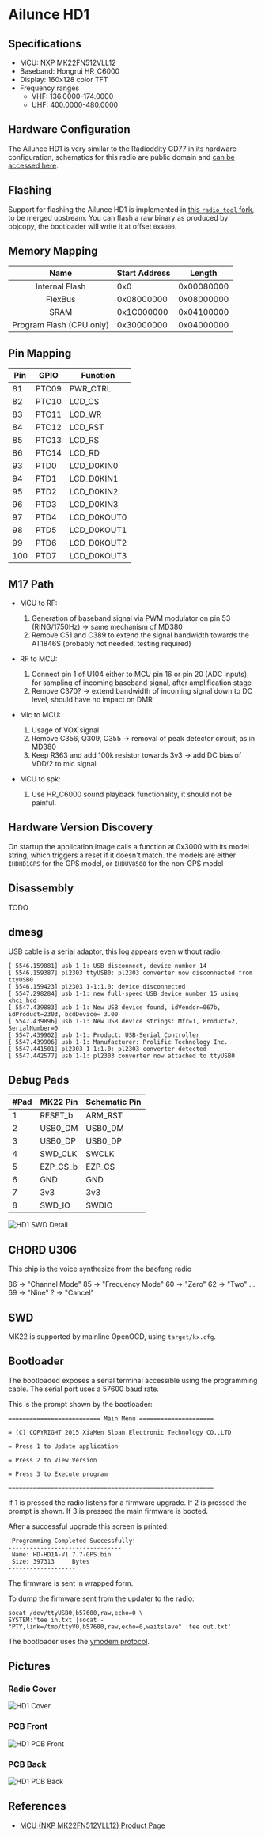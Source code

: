 # Ailunce HD1

## Specifications

* MCU: NXP MK22FN512VLL12
* Baseband: Hongrui HR_C6000
* Display: 160x128 color TFT
* Frequency ranges
    * VHF: 136.0000-174.0000
    * UHF: 400.0000-480.0000

## Hardware Configuration

The Ailunce HD1 is very similar to the Radioddity GD77 in its hardware
configuration, schematics for this radio are public domain
and [can be accessed here](https://github.com/OpenRTX/OpenRTX-external-docs/raw/main/Schematics/Ailunce_HD1_schematic.pdf).

## Flashing

Support for flashing the Ailunce HD1 is implemented in [this `radio_tool` fork](https://github.com/n1zzo/radio_tool), to be merged upstream.
You can flash a raw binary as produced by objcopy, the bootloader will write it at offset `0x4000`.

## Memory Mapping

|            Name          | Start Address | Length     |
|:------------------------:|---------------|------------|
| Internal Flash           | 0x0           | 0x00080000 |
| FlexBus                  | 0x08000000    | 0x08000000 |
| SRAM                     | 0x1C000000    | 0x04100000 |
| Program Flash (CPU only) | 0x30000000    | 0x04000000 |

## Pin Mapping

|Pin|GPIO|Function|
|---|---|---|
|81|PTC09|PWR_CTRL|
|82|PTC10|LCD_CS|
|83|PTC11|LCD_WR|
|84|PTC12|LCD_RST|
|85|PTC13|LCD_RS|
|86|PTC14|LCD_RD|
|93|PTD0|LCD_D0KIN0|
|94|PTD1|LCD_D0KIN1|
|95|PTD2|LCD_D0KIN2|
|96|PTD3|LCD_D0KIN3|
|97|PTD4|LCD_D0KOUT0|
|98|PTD5|LCD_D0KOUT1|
|99|PTD6|LCD_D0KOUT2|
|100|PTD7|LCD_D0KOUT3|

## M17 Path

- MCU to RF:
    1) Generation of baseband signal via PWM modulator on pin 53 (RING/1750Hz) -> same mechanism of MD380
    2) Remove C51 and C389 to extend the signal bandwidth towards the AT1846S (probably not needed, testing required)

- RF to MCU:
    1) Connect pin 1 of U104 either to MCU pin 16 or pin 20 (ADC inputs) for sampling of incoming baseband signal, after amplification stage   
    2) Remove C370? -> extend bandwidth of incoming signal down to DC level, should have no impact on DMR

- Mic to MCU:    
    1) Usage of VOX signal    
    2) Remove C356, Q309, C355 -> removal of peak detector circuit, as in MD380    
    3) Keep R363 and add 100k resistor towards 3v3 -> add DC bias of VDD/2 to mic signal

- MCU to spk:
    1) Use HR_C6000 sound playback functionality, it should not be painful.

## Hardware Version Discovery

On startup the application image calls a function at 0x3000 with its model
string, which triggers a reset if it doesn't match. the models are either
`IHDHD1GPS` for the GPS model, or `IHDUV8580` for the non-GPS model

## Disassembly

TODO

## dmesg

USB cable is a serial adaptor, this log appears even without radio.

```
[ 5546.159081] usb 1-1: USB disconnect, device number 14
[ 5546.159387] pl2303 ttyUSB0: pl2303 converter now disconnected from ttyUSB0
[ 5546.159423] pl2303 1-1:1.0: device disconnected
[ 5547.298284] usb 1-1: new full-speed USB device number 15 using xhci_hcd
[ 5547.439883] usb 1-1: New USB device found, idVendor=067b, idProduct=2303, bcdDevice= 3.00
[ 5547.439896] usb 1-1: New USB device strings: Mfr=1, Product=2, SerialNumber=0
[ 5547.439902] usb 1-1: Product: USB-Serial Controller
[ 5547.439906] usb 1-1: Manufacturer: Prolific Technology Inc.
[ 5547.441501] pl2303 1-1:1.0: pl2303 converter detected
[ 5547.442577] usb 1-1: pl2303 converter now attached to ttyUSB0
```

## Debug Pads

| #Pad | MK22 Pin | Schematic Pin |
|:-----|----------|---------------|
| 1    | RESET_b  | ARM_RST       |
| 2    | USB0_DM  | USB0_DM       |
| 3    | USB0_DP  | USB0_DP       |
| 4    | SWD_CLK  | SWCLK         |
| 5    | EZP_CS_b | EZP_CS        |
| 6    | GND      | GND           |
| 7    | 3v3      | 3v3           |
| 8    | SWD_IO   | SWDIO         |

![HD1 SWD Detail](_media/hd1_swd_detail.JPEG)

## CHORD U306

This chip is the voice synthesize from the baofeng radio

86 -> "Channel Mode"
85 -> "Frequency Mode"
60 -> "Zero"
62 -> "Two"
...
69 -> "Nine"
?  -> "Cancel"

## SWD

MK22 is supported by mainline OpenOCD, using `target/kx.cfg`.

## Bootloader

The bootloaded exposes a serial terminal accessible using the programming cable.
The serial port uses a 57600 baud rate.

This is the prompt shown by the bootloader:

```
========================== Main Menu =====================

= (C) COPYRIGHT 2015 XiaMen Sloan Electronic Technology CO.,LTD

= Press 1 to Update application

= Press 2 to View Version

= Press 3 to Execute program

==========================================================
```

If 1 is pressed the radio listens for a firmware upgrade.
If 2 is pressed the prompt is shown.
If 3 is pressed the main firmware is booted.

After a successful upgrade this screen is printed:

```
 Programming Completed Successfully!
--------------------------------
 Name: HD-HD1A-V1.7.7-GPS.bin
 Size: 397313     Bytes
-------------------
```

The firmware is sent in wrapped form.

To dump the firmware sent from the updater to the radio:
```
socat /dev/ttyUSB0,b57600,raw,echo=0 \
SYSTEM:'tee in.txt |socat - "PTY,link=/tmp/ttyV0,b57600,raw,echo=0,waitslave" |tee out.txt'
```

The bootloader uses the [ymodem protocol](http://www.blunk-electronic.de/train-z/pdf/xymodem.pdf).

## Pictures

### Radio Cover

![HD1 Cover](_media/hd1_cover.JPEG)

### PCB Front

![HD1 PCB Front](_media/hd1_front.JPEG)

### PCB Back

![HD1 PCB Back](_media/hd1_back.JPEG)

## References

- [MCU (NXP MK22FN512VLL12) Product Page](https://www.nxp.com/part/MK22FN512VLL12#/)

